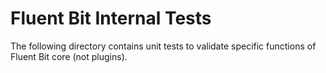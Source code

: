 # Fluent Bit Internal Tests

The following directory contains unit tests to validate specific functions of Fluent Bit core (not plugins).

